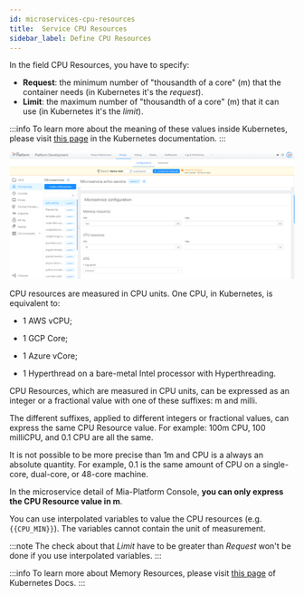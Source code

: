 ```yaml
---
id: microservices-cpu-resources
title:  Service CPU Resources
sidebar_label: Define CPU Resources
---
```

In the field CPU Resources, you have to specify:

* **Request**: the minimum number of "thousandth of a core" (m) that the container needs (in Kubernetes it's the *request*).
* **Limit**: the maximum number of "thousandth of a core" (m) that it can use (in Kubernetes it's the *limit*).

:::info
To learn more about the meaning of these values inside Kubernetes, please visit [this page](https://kubernetes.io/docs/concepts/configuration/manage-resources-containers/) in the Kubernetes documentation.
:::

![memory-resources](img/memory-resources.png)

CPU resources are measured in CPU units. One CPU, in Kubernetes, is equivalent to:

* 1 AWS vCPU;

* 1 GCP Core;

* 1 Azure vCore;

* 1 Hyperthread on a bare-metal Intel processor with Hyperthreading.

CPU Resources, which are measured in CPU units, can be expressed as an integer or a fractional value with one of these suffixes: m and milli.

The different suffixes, applied to different integers or fractional values, can express the same CPU Resource value. For example: 100m CPU, 100 milliCPU, and 0.1 CPU are all the same.

It is not possible to be more precise than 1m and CPU is a always an absolute quantity. For example, 0.1 is the same amount of CPU on a single-core, dual-core, or 48-core machine.

In the microservice detail of Mia-Platform Console, **you can only express the CPU Resource value in m**.

You can use interpolated variables to value the CPU resources (e.g. `{{CPU_MIN}}`). The variables cannot contain the unit of measurement.

:::note
The check about that _Limit_ have to be greater than _Request_ won't be done if you use interpolated variables.
:::

:::info
To learn more about Memory Resources, please visit [this page](https://kubernetes.io/docs/tasks/configure-pod-container/assign-cpu-resource/#cpu-units) of Kubernetes Docs.
:::
